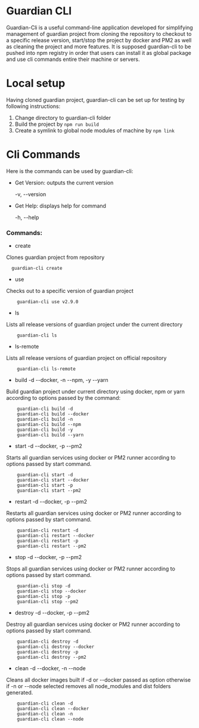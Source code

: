 # Guardian CLI
Guardian-Cli is a useful command-line application developed for simplifying management of guardian project from cloning the repository to checkout to a specific release version, start/stop the project by docker and PM2 as well as cleaning the project and more features. It is supposed guardian-cli to be pushed into npm registry in order that users can install it as global package and use cli commands entire their machine or servers.

# Local setup
Having cloned guardian project, guardian-cli can be set up for testing by following instructions:

1. Change directory to guardian-cli folder
2. Build the project by `npm run build`
3. Create a symlink to global node modules of machine by `npm link`

# Cli Commands
Here is the commands can be used by guardian-cli:

- Get Version: outputs the current version
    
    -v, --version

- Get Help: displays help for command

  -h, --help


### Commands:

  - create    
  
  Clones guardian project from repository
```
  guardian-cli create
```
  - use <version>      
  
  Checks out to a specific version of guardian project

```
    guardian-cli use v2.9.0
```

  - ls
  
  Lists all release versions of guardian project under the current directory
```
    guardian-cli ls
```

  - ls-remote
  
  Lists all release versions of guardian project on official repository

```
    guardian-cli ls-remote
```

  - build -d --docker, -n --npm, -y --yarn
  
  Build guardian project under current directory using docker, npm or yarn according to options passed by the command:
    

```
    guardian-cli build -d
    guardian-cli build --docker
    guardian-cli build -n
    guardian-cli build --npm
    guardian-cli build -y
    guardian-cli build --yarn
```


  - start -d --docker, -p --pm2
  
  Starts all guardian services using docker or PM2 runner according to options passed by start command.

```
    guardian-cli start -d
    guardian-cli start --docker
    guardian-cli start -p
    guardian-cli start --pm2
```

  - restart -d --docker, -p --pm2
  
  Restarts all guardian services using docker or PM2 runner according to options passed by start command.

```
    guardian-cli restart -d
    guardian-cli restart --docker
    guardian-cli restart -p
    guardian-cli restart --pm2
```

  - stop -d --docker, -p --pm2
  
Stops all guardian services using docker or PM2 runner according to options passed by start command.

```
    guardian-cli stop -d
    guardian-cli stop --docker
    guardian-cli stop -p
    guardian-cli stop --pm2
```

  - destroy -d --docker, -p --pm2
  
  Destroy all guardian services using docker or PM2 runner according to options passed by start command.

```
    guardian-cli destroy -d
    guardian-cli destroy --docker
    guardian-cli destroy -p
    guardian-cli destroy --pm2
```

  - clean -d --docker, -n --node
  
  Cleans all docker images built if -d or --docker passed as option otherwise if -n or --node selected removes all node_modules and dist folders generated.
```
    guardian-cli clean -d
    guardian-cli clean --docker
    guardian-cli clean -n
    guardian-cli clean --node
```
